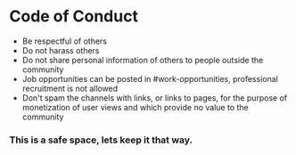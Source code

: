 # Code of Conduct

- Be respectful of others
- Do not harass others
- Do not share personal information of others to people outside the community
- Job opportunities can be posted in #work-opportunities, professional recruitment is not allowed
- Don't spam the channels with links, or links to pages, for the purpose of monetization of user views and which provide no value to the community

### This is a safe space, lets keep it that way.

